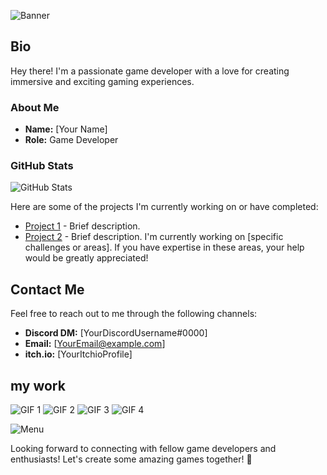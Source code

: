 ![Banner](https://github.com/odessy3509/Odessy.github.io/assets/137520021/b9031079-f295-4e75-81ce-ceedeb38d93e)

## Bio
Hey there! I'm a passionate game developer with a love for creating immersive and exciting gaming experiences.

### About Me
- **Name:** [Your Name]
- **Role:** Game Developer

### GitHub Stats
![GitHub Stats](https://github-readme-stats.vercel.app/api?username=odessy3509&show_icons=true&theme=radical)


Here are some of the projects I'm currently working on or have completed:

- [Project 1](#) - Brief description.
- [Project 2](#) - Brief description.
I'm currently working on [specific challenges or areas]. If you have expertise in these areas, your help would be greatly appreciated!

## Contact Me
Feel free to reach out to me through the following channels:

- **Discord DM:** [YourDiscordUsername#0000]
- **Email:** [YourEmail@example.com]
- **itch.io:** [YourItchioProfile]


## my work
![GIF 1](https://gyazo.com/421be63b9f0484e2b3e091f1a305066f)
![GIF 2](https://gyazo.com/87f5f89b6c8015dc8fb44e504d0a234e)
![GIF 3](https://gyazo.com/9406abee664760b76d9ac888a309dcb6)
![GIF 4](https://gyazo.com/97ac69f8357fd372face675541328229)


![Menu](https://github.com/odessy3509/Odessy.github.io/assets/137520021/ac0ee750-45c5-4042-9713-c11c097339be)

Looking forward to connecting with fellow game developers and enthusiasts! Let's create some amazing games together! 🚀
